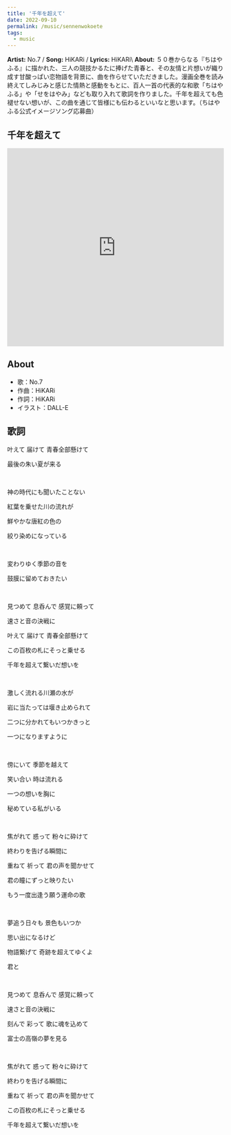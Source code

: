 ```yaml
---
title: '千年を超えて'
date: 2022-09-10
permalink: /music/sennenwokoete
tags:
  - music
---
```


**Artist:** No.7 / **Song:** HiKARi / **Lyrics:** HiKARi\\
**About:** 
５０巻からなる『ちはやふる』に描かれた、三人の競技かるたに捧げた青春と、その友情と片想いが織り成す甘酸っぱい恋物語を背景に、曲を作らせていただきました。漫画全巻を読み終えてしみじみと感じた情熱と感動をもとに、百人一首の代表的な和歌「ちはやふる」や「せをはやみ」なども取り入れて歌詞を作りました。千年を超えても色褪せない想いが、この曲を通じて皆様にも伝わるといいなと思います。（ちはやふる公式イメージソング応募曲）

## 千年を超えて

<iframe src="https://eggs.mu/player/embed/eJwNyj0OwjAMQOG7eG6kxLUTmx2JhUPkx5Eq1A4tTIi74_W97wvX2eEGPHiWUjTM3CQQ5RmUtIXWhZtOwmgRFjjqbvfD_WN71XN7fq6tex5vuKUSowhlxDXhAns7naW-jlZXMfaLdTK1MoezUVLsypHYUtLIhbMJCvsbioTVgZnB7w_WFCtS?layout=vlong&base=f2f2f2&text=000000&button=000000&size=w360" width="100%" height="461" scrolling="no" framebordercrolling="no" frameborder="0" class="eggsplayer eggs-w360" style="height: 461px; width: 100px; min-width:100%"></iframe>

## About

* 歌：No.7
* 作曲：HiKARi
* 作詞：HiKARi
* イラスト：DALL-E

## 歌詞

叶えて 届けて 青春全部懸けて

最後の朱い夏が来る

<br/>

神の時代にも聞いたことない

紅葉を乗せた川の流れが

鮮やかな唐紅の色の

絞り染めになっている

<br/>

変わりゆく季節の音を

鼓膜に留めておきたい

<br/>

見つめて 息呑んで 感覚に頼って

速さと音の決戦に

叶えて 届けて 青春全部懸けて

この百枚の札にそっと乗せる

千年を超えて繋いだ想いを

<br/>

激しく流れる川瀬の水が

岩に当たっては堰き止められて

二つに分かれてもいつかきっと

一つになりますように

<br/>

傍にいて 季節を越えて

笑い合い 時は流れる

一つの想いを胸に

秘めている私がいる

<br/>

焦がれて 惑って 粉々に砕けて

終わりを告げる瞬間に

重ねて 祈って 君の声を聞かせて

君の瞳にずっと映りたい

もう一度出逢う願う運命の歌

<br/>

夢追う日々も 景色もいつか

思い出になるけど

物語繋げて 奇跡を超えてゆくよ

君と

<br/>

見つめて 息呑んで 感覚に頼って

速さと音の決戦に

刻んで 彩って 歌に魂を込めて

富士の高嶺の夢を見る

<br/>

焦がれて 惑って 粉々に砕けて

終わりを告げる瞬間に

重ねて 祈って 君の声を聞かせて

この百枚の札にそっと乗せる

千年を超えて繋いだ想いを